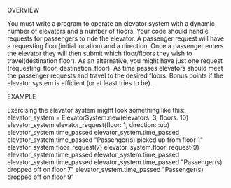 OVERVIEW

You must write a program to operate an elevator system with a dynamic number of elevators and a number of floors. Your code should handle requests for passengers to ride the elevator. A passenger request will have a requesting floor(initial location) and a direction. Once a passenger enters the elevator they will then submit which floor/floors they wish to travel(destination floor). As an alternative, you might have just one request (requesting_floor, destination_floor). As time passes elevators should meet the passenger requests and travel to the desired floors. Bonus points if the elevator system is efficient (or at least tries to be).

EXAMPLE

Exercising the elevator system might look something like this:
elevator_system = ElevatorSystem.new(elevators: 3, floors: 10)
elevator_system.elevator_request(floor: 1, direction: :up)
elevator_system.time_passed
elevator_system.time_passed
elevator_system.time_passed
"Passenger(s) picked up from floor 1"
elevator_system.floor_request(7)
elevator_system.floor_request(9)
elevator_system.time_passed
elevator_system.time_passed
elevator_system.time_passed
elevator_system.time_passed
"Passenger(s) dropped off on floor 7"
elevator_system.time_passed
"Passenger(s) dropped off on floor 9"
